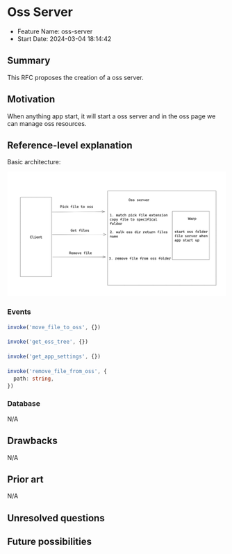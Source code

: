# Oss Server

- Feature Name: oss-server
- Start Date: 2024-03-04 18:14:42

## Summary

This RFC proposes the creation of a oss server.

## Motivation

When anything app start, it will start a oss server and in the oss page we can manage oss resources.

## Reference-level explanation

Basic architecture:

![oss-arch](/sreenshot/oss-arch.png)

### Events

```ts
invoke('move_file_to_oss', {})

invoke('get_oss_tree', {})

invoke('get_app_settings', {})

invoke('remove_file_from_oss', {
  path: string,
})
```

### Database

N/A

## Drawbacks

N/A

## Prior art

N/A

## Unresolved questions

## Future possibilities
